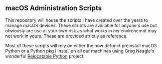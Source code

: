 macOS Administration Scripts
----------------------------

This repository will house the scripts I have created over the years to manage macOS devices. These scripts are available for anyone's use but obviously are use at your own risk as what works in my environemnt may not work in yours. These are provided strictly as reference.

Most of these scripts will rely on either the now defunct preinstall macOS Python or a Python pkg I install on all our machines using Greg Neagle's wonderful [Relocatable Python](https://github.com/gregneagle/relocatable-python) project.
